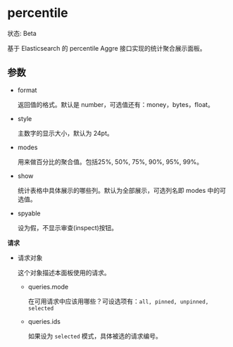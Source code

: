 # percentile

状态: Beta

基于 Elasticsearch 的 percentile Aggre 接口实现的统计聚合展示面板。

## 参数

* format

  返回值的格式。默认是 number，可选值还有：money，bytes，float。

* style

  主数字的显示大小，默认为 24pt。

* modes

  用来做百分比的聚合值。包括25%, 50%, 75%, 90%, 95%, 99%。

* show

  统计表格中具体展示的哪些列。默认为全部展示，可选列名即 modes 中的可选值。

* spyable

  设为假，不显示审查(inspect)按钮。

**请求**

* 请求对象

    这个对象描述本面板使用的请求。

  * queries.mode

    在可用请求中应该用哪些？可设选项有：`all, pinned, unpinned, selected`

  * queries.ids

    如果设为 `selected` 模式，具体被选的请求编号。
